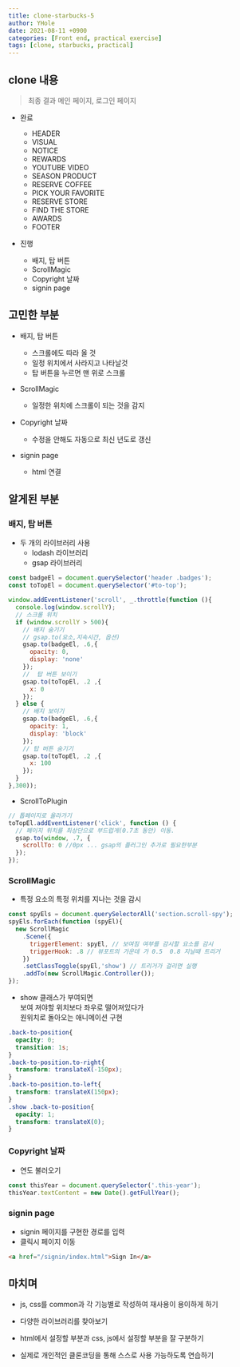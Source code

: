 ```yaml
---
title: clone-starbucks-5
author: YHole
date: 2021-08-11 +0900
categories: [Front end, practical exercise]
tags: [clone, starbucks, practical]
---
```


## clone 내용

> 최종 결과 메인 페이지, 로그인 페이지

- 완료
  - HEADER
  - VISUAL
  - NOTICE
  - REWARDS
  - YOUTUBE VIDEO
  - SEASON PRODUCT
  - RESERVE COFFEE
  - PICK YOUR FAVORITE
  - RESERVE STORE
  - FIND THE STORE
  - AWARDS
  - FOOTER

- 진행
  - 배지, 탑 버튼
  - ScrollMagic
  - Copyright 날짜
  - signin page

## 고민한 부분

- 배지, 탑 버튼
  - 스크롤에도 따라 올 것
  - 일정 위치에서 사라지고 나타날것
  - 탑 버튼을 누르면 맨 위로 스크롤

- ScrollMagic
  - 일정한 위치에 스크롤이 되는 것을 감지

- Copyright 날짜
  - 수정을 안해도 자동으로 최신 년도로 갱신

- signin page
  - html 연결

## 알게된 부분

### 배지, 탑 버튼

- 두 개의 라이브러리 사용
  - lodash 라이브러리
  - gsap 라이브러리

```javascript
const badgeEl = document.querySelector('header .badges');
const toTopEl = document.querySelector('#to-top');

window.addEventListener('scroll', _.throttle(function (){
  console.log(window.scrollY);
  // 스크롤 위치
  if (window.scrollY > 500){
    // 배지 숨기기
    // gsap.to(요소,지속시간, 옵션)
    gsap.to(badgeEl, .6,{
      opacity: 0,
      display: 'none'
    });
    //  탑 버튼 보이기
    gsap.to(toTopEl, .2 ,{
      x: 0 
    });
  } else {
    // 배지 보이기
    gsap.to(badgeEl, .6,{
      opacity: 1,
      display: 'block'
    });
    // 탑 버튼 숨기기
    gsap.to(toTopEl, .2 ,{
      x: 100 
    });
  }
},300));
```

- ScrollToPlugin

```javascript
// 톱페이지로 올라가기
toTopEl.addEventListener('click', function () {
  // 페이지 위치를 최상단으로 부드럽게(0.7초 동안) 이동.
  gsap.to(window, .7, {
    scrollTo: 0 //0px ... gsap의 플러그인 추가로 필요한부분
  });
});
```


### ScrollMagic

- 특정 요소의 특정 위치를 지나는 것을 감시

```javascript
const spyEls = document.querySelectorAll('section.scroll-spy');
spyEls.forEach(function (spyEl){
  new ScrollMagic
    .Scene({
      triggerElement: spyEl, // 보여짐 여부를 감시할 요소를 감시
      triggerHook: .8 // 뷰포트의 가운데 가 0.5  0.8 지날때 트리거
    })
    .setClassToggle(spyEl,'show') // 트리거가 걸리면 실행
    .addTo(new ScrollMagic.Controller());
});
```

- show 클래스가 부여되면  
보여 져야할 위치보다 좌우로 떨어져있다가  
원위치로 돌아오는 애니메이션 구현

```css
.back-to-position{
  opacity: 0;
  transition: 1s;
}
.back-to-position.to-right{
  transform: translateX(-150px);
}
.back-to-position.to-left{
  transform: translateX(150px);
}
.show .back-to-position{
  opacity: 1;
  transform: translateX(0);
}
```

### Copyright 날짜

- 연도 불러오기

```javascript
const thisYear = document.querySelector('.this-year');
thisYear.textContent = new Date().getFullYear();
```

### signin page

- signin 페이지를 구현한 경로를 입력
- 클릭시 페이지 이동

```html
<a href="/signin/index.html">Sign In</a>
```

## 마치며

- js, css를 common과 각 기능별로 작성하여 재사용이 용이하게 하기

- 다양한 라이브러리를 찾아보기

- html에서 설정할 부분과 css, js에서 설정할 부분을 잘 구분하기

- 실제로 개인적인 클론코딩을 통해 스스로 사용 가능하도록 연습하기
